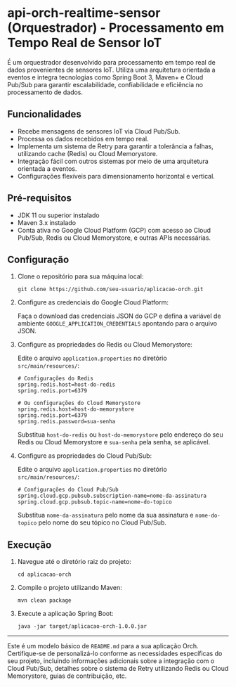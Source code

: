 # api-orch-realtime-sensor (Orquestrador) - Processamento em Tempo Real de Sensor IoT

É um orquestrador desenvolvido para processamento em tempo real de dados provenientes de sensores IoT. Utiliza uma arquitetura orientada a eventos e integra tecnologias como Spring Boot 3, Maven+ e Cloud Pub/Sub para garantir escalabilidade, confiabilidade e eficiência no processamento de dados.

## Funcionalidades

- Recebe mensagens de sensores IoT via Cloud Pub/Sub.
- Processa os dados recebidos em tempo real.
- Implementa um sistema de Retry para garantir a tolerância a falhas, utilizando cache (Redis) ou Cloud Memorystore.
- Integração fácil com outros sistemas por meio de uma arquitetura orientada a eventos.
- Configurações flexíveis para dimensionamento horizontal e vertical.

## Pré-requisitos

- JDK 11 ou superior instalado
- Maven 3.x instalado
- Conta ativa no Google Cloud Platform (GCP) com acesso ao Cloud Pub/Sub, Redis ou Cloud Memorystore, e outras APIs necessárias.

## Configuração

1. Clone o repositório para sua máquina local:

   ```
   git clone https://github.com/seu-usuario/aplicacao-orch.git
   ```

2. Configure as credenciais do Google Cloud Platform:

   Faça o download das credenciais JSON do GCP e defina a variável de ambiente `GOOGLE_APPLICATION_CREDENTIALS` apontando para o arquivo JSON.

3. Configure as propriedades do Redis ou Cloud Memorystore:

   Edite o arquivo `application.properties` no diretório `src/main/resources/`:

   ```properties
   # Configurações do Redis
   spring.redis.host=host-do-redis
   spring.redis.port=6379

   # Ou configurações do Cloud Memorystore
   spring.redis.host=host-do-memorystore
   spring.redis.port=6379
   spring.redis.password=sua-senha
   ```

   Substitua `host-do-redis` ou `host-do-memorystore` pelo endereço do seu Redis ou Cloud Memorystore e `sua-senha` pela senha, se aplicável.

4. Configure as propriedades do Cloud Pub/Sub:

   Edite o arquivo `application.properties` no diretório `src/main/resources/`:

   ```properties
   # Configurações do Cloud Pub/Sub
   spring.cloud.gcp.pubsub.subscription-name=nome-da-assinatura
   spring.cloud.gcp.pubsub.topic-name=nome-do-topico
   ```

   Substitua `nome-da-assinatura` pelo nome da sua assinatura e `nome-do-topico` pelo nome do seu tópico no Cloud Pub/Sub.

## Execução

1. Navegue até o diretório raiz do projeto:

   ```
   cd aplicacao-orch
   ```

2. Compile o projeto utilizando Maven:

   ```
   mvn clean package
   ```

3. Execute a aplicação Spring Boot:

   ```
   java -jar target/aplicacao-orch-1.0.0.jar
   ```

---

Este é um modelo básico de `README.md` para a sua aplicação Orch. Certifique-se de personalizá-lo conforme as necessidades específicas do seu projeto, incluindo informações adicionais sobre a integração com o Cloud Pub/Sub, detalhes sobre o sistema de Retry utilizando Redis ou Cloud Memorystore, guias de contribuição, etc.
